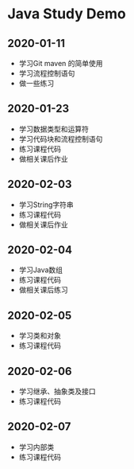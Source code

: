# Java Study Demo

## 2020-01-11
- 学习Git maven 的简单使用
- 学习流程控制语句
- 做一些练习

## 2020-01-23
- 学习数据类型和运算符
- 学习代码块和流程控制语句
- 练习课程代码
- 做相关课后作业

## 2020-02-03
- 学习String字符串
- 练习课程代码
- 做相关课后作业

## 2020-02-04
- 学习Java数组
- 练习课程代码
- 做相关课后练习

## 2020-02-05
- 学习类和对象
- 练习课程代码

## 2020-02-06
- 学习继承、抽象类及接口
- 练习课程代码

## 2020-02-07
- 学习内部类
- 练习课程代码